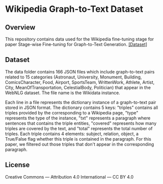 # Wikipedia Graph-to-Text Dataset

## Overview
This repository contains data used for the Wikipedia fine-tuning stage for paper Stage-wise Fine-tuning for Graph-to-Text Generation. [[Dataset]](https://drive.google.com/file/d/18N8xgAftgoV7D03G643EDp1BfQXzPOTH/view?usp=sharing)

## Dataset

The data folder contains 166 JSON files which include graph-to-text pairs related to 15 categories (Astronaut, University, Monument, Building, ComicsCharacter, Food, Airport,
SportsTeam, WrittenWork, Athlete, Artist, City, MeanOfTransportation, CelestialBody, Politician)
that appear in the WebNLG dataset. The file name is the Wikidata instance.

Each line in a file represents the dictionary instance of a graph-to-text pair stored in JSON format. The dictionary contains 5 keys: "triples" contains all triples provided by the corresponding to a Wikipedia page, "type" represents the type of the instance, "txt" represents a paragraph where sentences that contains the triple entities, "covered" represents how many triples are covered by the text, and "total" represents the total number of triples. Each triple contains 4 elements: subject, relation, object, a True/False flag whether this triple is contained in the paragraph. For this paper, we filtered out those triples that don't appear in the corresponding paragraph.

## License
Creative Commons — Attribution 4.0 International — CC BY 4.0
